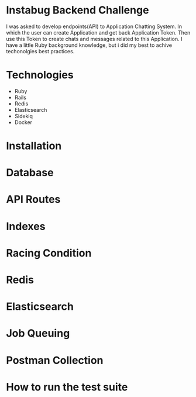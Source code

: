 # Instabug Backend Challenge

I was asked to develop endpoints(API) to Application Chatting System. In which the user can create Application and get back Application Token. Then use this Token to create chats and messages related to this Application. I have a little Ruby background knowledge, but i did my best to achive techonolgies best practices.

# Technologies
  * Ruby
  * Rails
  * Redis
  * Elasticsearch
  * Sidekiq
  * Docker
# Installation
# Database
# API Routes
# Indexes
# Racing Condition
# Redis
# Elasticsearch
# Job Queuing
# Postman Collection
# How to run the test suite
